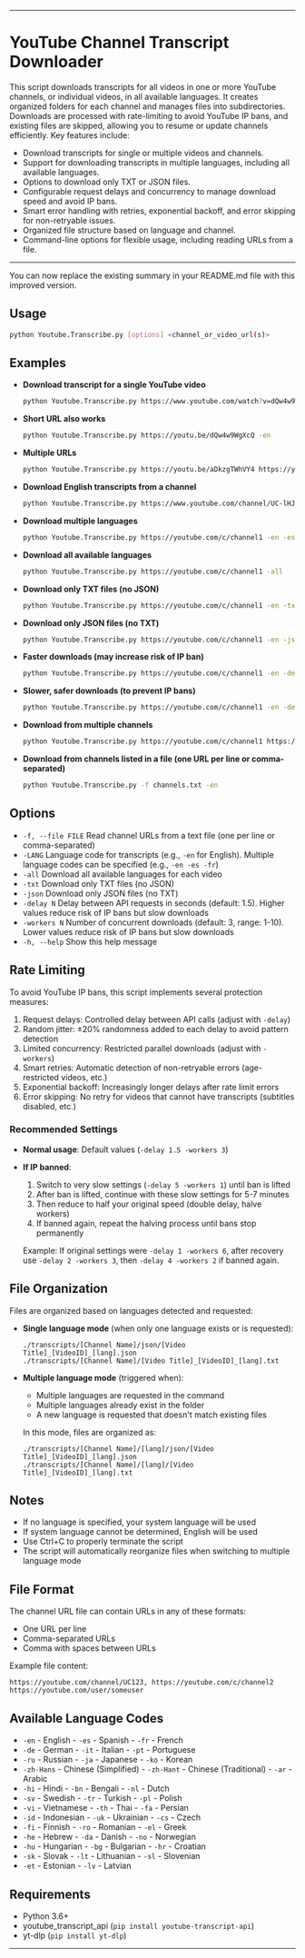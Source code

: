 
---

# YouTube Channel Transcript Downloader

This script downloads transcripts for all videos in one or more YouTube channels, or individual videos, in all available languages. It creates organized folders for each channel and manages files into subdirectories. Downloads are processed with rate-limiting to avoid YouTube IP bans, and existing files are skipped, allowing you to resume or update channels efficiently. Key features include:

- Download transcripts for single or multiple videos and channels.
- Support for downloading transcripts in multiple languages, including all available languages.
- Options to download only TXT or JSON files.
- Configurable request delays and concurrency to manage download speed and avoid IP bans.
- Smart error handling with retries, exponential backoff, and error skipping for non-retryable issues.
- Organized file structure based on language and channel.
- Command-line options for flexible usage, including reading URLs from a file.

---

You can now replace the existing summary in your README.md file with this improved version.

## Usage

```bash
python Youtube.Transcribe.py [options] <channel_or_video_url(s)>
```

## Examples

- **Download transcript for a single YouTube video**
  ```bash
  python Youtube.Transcribe.py https://www.youtube.com/watch?v=dQw4w9WgXcQ -en
  ```
- **Short URL also works**
  ```bash
  python Youtube.Transcribe.py https://youtu.be/dQw4w9WgXcQ -en
  ```
- **Multiple URLs**
  ```bash
  python Youtube.Transcribe.py https://youtu.be/aDkzgTWhVY4 https://youtu.be/3ZC1iqYfFGU -en
  ```
- **Download English transcripts from a channel**
  ```bash
  python Youtube.Transcribe.py https://www.youtube.com/channel/UC-lHJZR3Gqxm24_Vd_AJ5Yw -en
  ```
- **Download multiple languages**
  ```bash
  python Youtube.Transcribe.py https://youtube.com/c/channel1 -en -es -fr
  ```
- **Download all available languages**
  ```bash
  python Youtube.Transcribe.py https://youtube.com/c/channel1 -all
  ```
- **Download only TXT files (no JSON)**
  ```bash
  python Youtube.Transcribe.py https://youtube.com/c/channel1 -en -txt
  ```
- **Download only JSON files (no TXT)**
  ```bash
  python Youtube.Transcribe.py https://youtube.com/c/channel1 -en -json
  ```
- **Faster downloads (may increase risk of IP ban)**
  ```bash
  python Youtube.Transcribe.py https://youtube.com/c/channel1 -en -delay 1 -workers 5
  ```
- **Slower, safer downloads (to prevent IP bans)**
  ```bash
  python Youtube.Transcribe.py https://youtube.com/c/channel1 -en -delay 3 -workers 2
  ```
- **Download from multiple channels**
  ```bash
  python Youtube.Transcribe.py https://youtube.com/c/channel1 https://youtube.com/c/channel2 -en
  ```
- **Download from channels listed in a file (one URL per line or comma-separated)**
  ```bash
  python Youtube.Transcribe.py -f channels.txt -en
  ```

## Options

- `-f, --file FILE`    Read channel URLs from a text file (one per line or comma-separated)
- `-LANG`              Language code for transcripts (e.g., `-en` for English). Multiple language codes can be specified (e.g., `-en -es -fr`)
- `-all`               Download all available languages for each video
- `-txt`               Download only TXT files (no JSON)
- `-json`              Download only JSON files (no TXT)
- `-delay N`           Delay between API requests in seconds (default: 1.5). Higher values reduce risk of IP bans but slow downloads
- `-workers N`         Number of concurrent downloads (default: 3, range: 1-10). Lower values reduce risk of IP bans but slow downloads
- `-h, --help`         Show this help message

## Rate Limiting

To avoid YouTube IP bans, this script implements several protection measures:

1. Request delays: Controlled delay between API calls (adjust with `-delay`)
2. Random jitter: ±20% randomness added to each delay to avoid pattern detection
3. Limited concurrency: Restricted parallel downloads (adjust with `-workers`)
4. Smart retries: Automatic detection of non-retryable errors (age-restricted videos, etc.)
5. Exponential backoff: Increasingly longer delays after rate limit errors
6. Error skipping: No retry for videos that cannot have transcripts (subtitles disabled, etc.)

### Recommended Settings

- **Normal usage**: Default values (`-delay 1.5 -workers 3`)
- **If IP banned**:
  1. Switch to very slow settings (`-delay 5 -workers 1`) until ban is lifted
  2. After ban is lifted, continue with these slow settings for 5-7 minutes
  3. Then reduce to half your original speed (double delay, halve workers)
  4. If banned again, repeat the halving process until bans stop permanently

  Example: If original settings were `-delay 1 -workers 6`, after recovery use `-delay 2 -workers 3`, then `-delay 4 -workers 2` if banned again.

## File Organization

Files are organized based on languages detected and requested:

- **Single language mode** (when only one language exists or is requested):
  ```
  ./transcripts/[Channel Name]/json/[Video Title]_[VideoID]_[lang].json
  ./transcripts/[Channel Name]/[Video Title]_[VideoID]_[lang].txt
  ```
- **Multiple language mode** (triggered when):
  - Multiple languages are requested in the command
  - Multiple languages already exist in the folder
  - A new language is requested that doesn't match existing files

  In this mode, files are organized as:
  ```
  ./transcripts/[Channel Name]/[lang]/json/[Video Title]_[VideoID]_[lang].json
  ./transcripts/[Channel Name]/[lang]/[Video Title]_[VideoID]_[lang].txt
  ```

## Notes

- If no language is specified, your system language will be used
- If system language cannot be determined, English will be used
- Use Ctrl+C to properly terminate the script
- The script will automatically reorganize files when switching to multiple language mode

## File Format

The channel URL file can contain URLs in any of these formats:

- One URL per line
- Comma-separated URLs
- Comma with spaces between URLs

Example file content:
```
https://youtube.com/channel/UC123, https://youtube.com/c/channel2
https://youtube.com/user/someuser
```

## Available Language Codes

- `-en`      - English                    - `-es`      - Spanish                    - `-fr`      - French
- `-de`      - German                     - `-it`      - Italian                    - `-pt`      - Portuguese
- `-ru`      - Russian                    - `-ja`      - Japanese                   - `-ko`      - Korean
- `-zh-Hans` - Chinese (Simplified)       - `-zh-Hant` - Chinese (Traditional)      - `-ar`      - Arabic
- `-hi`      - Hindi                      - `-bn`      - Bengali                    - `-nl`      - Dutch
- `-sv`      - Swedish                    - `-tr`      - Turkish                    - `-pl`      - Polish
- `-vi`      - Vietnamese                 - `-th`      - Thai                       - `-fa`      - Persian
- `-id`      - Indonesian                 - `-uk`      - Ukrainian                  - `-cs`      - Czech
- `-fi`      - Finnish                    - `-ro`      - Romanian                   - `-el`      - Greek
- `-he`      - Hebrew                     - `-da`      - Danish                     - `-no`      - Norwegian
- `-hu`      - Hungarian                  - `-bg`      - Bulgarian                  - `-hr`      - Croatian
- `-sk`      - Slovak                     - `-lt`      - Lithuanian                 - `-sl`      - Slovenian
- `-et`      - Estonian                   - `-lv`      - Latvian

## Requirements

- Python 3.6+
- youtube_transcript_api (`pip install youtube-transcript-api`)
- yt-dlp (`pip install yt-dlp`)

---
